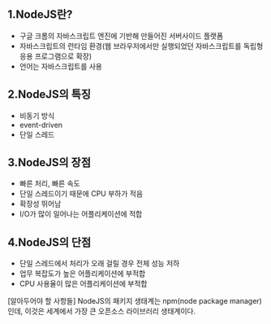 1.NodeJS란?
- 
- 구글 크롬의 자바스크립트 엔진에 기반해 만들어진 서버사이드 플랫폼
- 자바스크립트의 런타임 환경(웹 브라우저에서만 실행되었던 자바스크립트를 독립형 응용 프로그램으로 확장)
- 언어는 자바스크립트를 사용

2.NodeJS의 특징
- 
- 비동기 방식
- event-driven
- 단일 스레드

3.NodeJS의 장점
-
- 빠른 처리, 빠른 속도
- 단일 스레드이기 때문에 CPU 부하가 적음
- 확장성 뛰어남
- I/O가 많이 일어나는 어플리케이션에 적합

4.NodeJS의 단점
-
- 단일 스레드에서 처리가 오래 걸릴 경우 전체 성능 저하
- 업무 복잡도가 높은 어플리케이션에 부적합
- CPU 사용율이 많은 어플리케이션에 부적합



[알아두어야 할 사항들]
NodeJS의 패키지 생태계는 npm(node package manager)인데, 이것은 세계에서 가장 큰 오픈소스 라이브러리 생태계이다.
